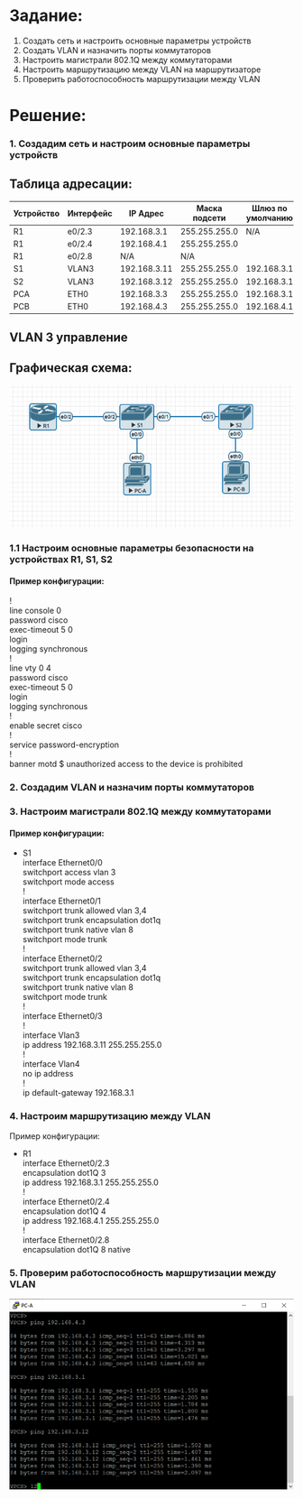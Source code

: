 # Задание:
1. Создать сеть и настроить основные параметры устройств
2. Создать VLAN и назначить порты коммутаторов
3. Настроить магистрали 802.1Q между коммутаторами
4. Настроить маршрутизацию между VLAN на маршрутизаторе
5. Проверить работоспособность маршрутизации между VLAN

# Решение:
### 1. Создадим сеть и настроим основные параметры устройств

## Таблица адресации:

Устройство    | Интерфейс     | IP Адрес    | Маска подсети | Шлюз по умолчанию  
--------------| --------------| ------------| --------------| -----------
R1            | e0/2.3        |192.168.3.1  |255.255.255.0  | N/A
R1            | e0/2.4        |192.168.4.1  |255.255.255.0  | 
R1            | e0/2.8        |N/A          |N/A            |
S1            | VLAN3         |192.168.3.11 |255.255.255.0  |192.168.3.1
S2            | VLAN3         |192.168.3.12 |255.255.255.0  |192.168.3.1
PCA           | ETH0          |192.168.3.3  |255.255.255.0  |192.168.3.1
PCB           | ETH0          |192.168.4.3  |255.255.255.0  |192.168.4.1

## VLAN 3 управление

## Графическая схема:  
![alt-текст](https://github.com/stanlaz/otus_network_engineer/blob/main/Лабораторные%20работы/INTER-VLAN%20ROUTING/графическая%20схема.png)

### 1.1 Настроим основные параметры безопасности на устройствах R1, S1, S2   
#### Пример конфигурации:  
!  
line console 0  
password cisco  
exec-timeout 5 0  
login  
logging synchronous  
!  
line vty 0 4  
password cisco  
exec-timeout 5 0  
login  
logging synchronous  
!  
enable secret cisco  
!  
service password-encryption  
!  
banner motd $ unauthorized access to the device is prohibited  

### 2. Создадим VLAN и назначим порты коммутаторов
### 3. Настроим магистрали 802.1Q между коммутаторами  
#### Пример конфигурации:
* S1  
interface Ethernet0/0  
switchport access vlan 3  
switchport mode access  
!  
interface Ethernet0/1  
switchport trunk allowed vlan 3,4  
switchport trunk encapsulation dot1q  
switchport trunk native vlan 8  
switchport mode trunk  
!  
interface Ethernet0/2  
switchport trunk allowed vlan 3,4  
switchport trunk encapsulation dot1q  
switchport trunk native vlan 8  
switchport mode trunk    
!  
interface Ethernet0/3  
!  
interface Vlan3  
ip address 192.168.3.11 255.255.255.0  
!  
interface Vlan4  
no ip address  
!  
ip default-gateway 192.168.3.1  

### 4. Настроим маршрутизацию между VLAN  

Пример конфигурации:  
* R1  
interface Ethernet0/2.3  
encapsulation dot1Q 3  
ip address 192.168.3.1 255.255.255.0  
!  
interface Ethernet0/2.4  
encapsulation dot1Q 4  
ip address 192.168.4.1 255.255.255.0  
!  
interface Ethernet0/2.8  
encapsulation dot1Q 8 native  

### 5. Проверим работоспособность маршрутизации между VLAN

![alt-текст](https://github.com/stanlaz/otus_network_engineer/blob/main/Лабораторные%20работы/INTER-VLAN%20ROUTING/TEST%20PC-A.png)